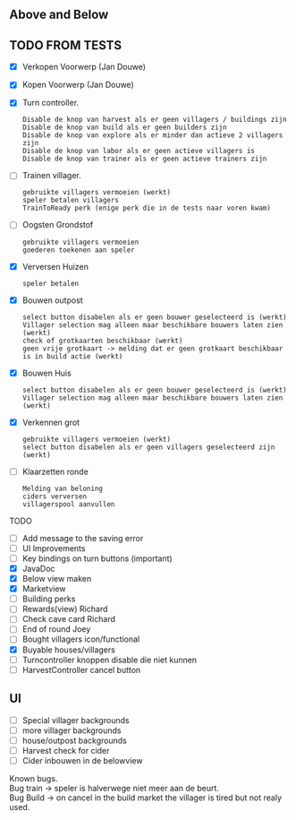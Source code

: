 ## Above and Below  

## TODO FROM TESTS
 - [x] Verkopen Voorwerp (Jan Douwe)
 - [x] Kopen Voorwerp (Jan Douwe)
 
 - [x] Turn controller.  

       Disable de knop van harvest als er geen villagers / buildings zijn
       Disable de knop van build als er geen builders zijn
       Disable de knop van explore als er minder dan actieve 2 villagers zijn
       Disable de knop van labor als er geen actieve villagers is
       Disable de knop van trainer als er geen actieve trainers zijn    
 
 - [ ] Trainen villager.
 
       gebruikte villagers vermoeien (werkt)
       speler betalen villagers
       TrainToReady perk (enige perk die in de tests naar voren kwam)
 - [ ] Oogsten Grondstof
 
       gebruikte villagers vermoeien 
       goederen toekenen aan speler
 - [x] Verversen Huizen
 
       speler betalen
 - [x] Bouwen outpost
 
       select button disabelen als er geen bouwer geselecteerd is (werkt)
       Villager selection mag alleen maar beschikbare bouwers laten zien (werkt)
       check of grotkaarten beschikbaar (werkt)
       geen vrije grotkaart -> melding dat er geen grotkaart beschikbaar is in build actie (werkt)
 - [x] Bouwen Huis
 
       select button disabelen als er geen bouwer geselecteerd is (werkt)
       Villager selection mag alleen maar beschikbare bouwers laten zien (werkt)
       
 - [x] Verkennen grot
       
       gebruikte villagers vermoeien (werkt)
       select button disabelen als er geen villagers geselecteerd zijn (werkt)
 - [ ] Klaarzetten ronde
 
       Melding van beloning
       ciders verversen
       villagerspool aanvullen

TODO
 - [ ] Add message to the saving error
 - [ ] UI Improvements
 - [ ] Key bindings on turn buttons (important)
 - [x] JavaDoc
 - [x] Below view maken
 - [x] Marketview
 - [ ] Building perks
 - [ ] Rewards(view) Richard
 - [ ] Check cave card Richard
 - [ ] End of round Joey
 - [ ] Bought villagers icon/functional
 - [x] Buyable houses/villagers
 - [ ] Turncontroller knoppen disable die niet kunnen
 - [ ] HarvestController cancel button

## UI
 - [ ] Special villager backgrounds
 - [ ] more villager backgrounds
 - [ ] house/outpost backgrounds
 - [ ] Harvest check for cider
 - [ ] Cider inbouwen in de belowview

Known bugs.   
Bug train -> speler is halverwege niet meer aan de beurt.  
Bug Build -> on cancel in the build market the villager is tired but not realy used.
